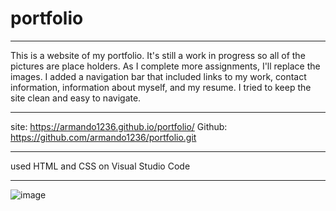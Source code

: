 # portfolio
***
This is a website of my portfolio. It's still a work in progress so all of the pictures are place holders. As I complete more assignments, I'll replace the images. I added a navigation bar that included links to my work, contact information, information about myself, and my resume. I tried to keep the site clean and easy to navigate. 
***
site: https://armando1236.github.io/portfolio/
Github: https://github.com/armando1236/portfolio.git
***
used HTML and CSS on Visual Studio Code
***
![image](./assets/images/website.html.png)